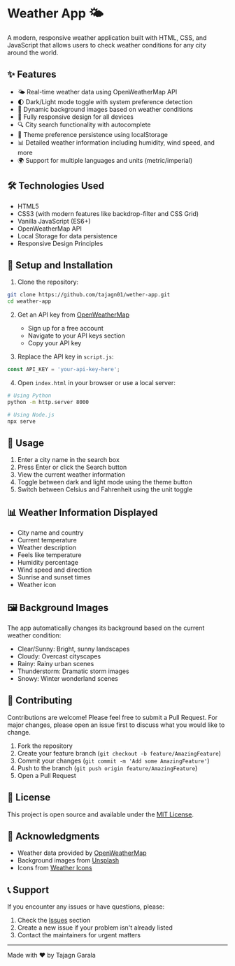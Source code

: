 # Weather App 🌤️

A modern, responsive weather application built with HTML, CSS, and JavaScript that allows users to check weather conditions for any city around the world.

## ✨ Features

- 🌤️ Real-time weather data using OpenWeatherMap API
- 🌓 Dark/Light mode toggle with system preference detection
- 🎨 Dynamic background images based on weather conditions
- 📱 Fully responsive design for all devices
- 🔍 City search functionality with autocomplete
- 💾 Theme preference persistence using localStorage
- 📊 Detailed weather information including humidity, wind speed, and more
- 🌍 Support for multiple languages and units (metric/imperial)

## 🛠️ Technologies Used

- HTML5
- CSS3 (with modern features like backdrop-filter and CSS Grid)
- Vanilla JavaScript (ES6+)
- OpenWeatherMap API
- Local Storage for data persistence
- Responsive Design Principles

## 🚀 Setup and Installation

1. Clone the repository:
```bash
git clone https://github.com/tajagn01/wether-app.git
cd weather-app
```

2. Get an API key from [OpenWeatherMap](https://openweathermap.org/api)
   - Sign up for a free account
   - Navigate to your API keys section
   - Copy your API key

3. Replace the API key in `script.js`:
```javascript
const API_KEY = 'your-api-key-here';
```

4. Open `index.html` in your browser or use a local server:
```bash
# Using Python
python -m http.server 8000

# Using Node.js
npx serve
```

## 📱 Usage

1. Enter a city name in the search box
2. Press Enter or click the Search button
3. View the current weather information
4. Toggle between dark and light mode using the theme button
5. Switch between Celsius and Fahrenheit using the unit toggle

## 📊 Weather Information Displayed

- City name and country
- Current temperature
- Weather description
- Feels like temperature
- Humidity percentage
- Wind speed and direction
- Sunrise and sunset times
- Weather icon

## 🖼️ Background Images

The app automatically changes its background based on the current weather condition:
- Clear/Sunny: Bright, sunny landscapes
- Cloudy: Overcast cityscapes
- Rainy: Rainy urban scenes
- Thunderstorm: Dramatic storm images
- Snowy: Winter wonderland scenes

## 🤝 Contributing

Contributions are welcome! Please feel free to submit a Pull Request. For major changes, please open an issue first to discuss what you would like to change.

1. Fork the repository
2. Create your feature branch (`git checkout -b feature/AmazingFeature`)
3. Commit your changes (`git commit -m 'Add some AmazingFeature'`)
4. Push to the branch (`git push origin feature/AmazingFeature`)
5. Open a Pull Request

## 📝 License

This project is open source and available under the [MIT License](LICENSE).

## 🙏 Acknowledgments

- Weather data provided by [OpenWeatherMap](https://openweathermap.org/)
- Background images from [Unsplash](https://unsplash.com/)
- Icons from [Weather Icons](https://erikflowers.github.io/weather-icons/)

## 📞 Support

If you encounter any issues or have questions, please:
1. Check the [Issues](https://github.com/yourusername/weather-app/issues) section
2. Create a new issue if your problem isn't already listed
3. Contact the maintainers for urgent matters

---

Made with ❤️ by Tajagn Garala
